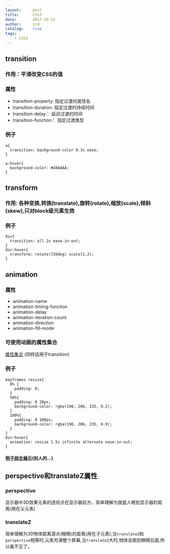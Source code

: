 ```yaml
---
layout:     post
title:      CSS3
date:       2017-10-15
author:     zrd
catalog:    true
tags:
    - CSS3
---
```


## transition

### 作用：平滑改变CSS的值

### 属性

- transition-property: 指定过渡的属性名
- transition-duration: 指定过渡的持续时间
- transition-delay： 延迟过渡的时间
- transition-function： 指定过渡类型

### 例子

```
a{
  transition: background-color 0.3s ease;
}

a:hover{
  background-color: #486AAA;
}
```

## transform

### 作用: 各种变换,转换(translate),旋转(rotate),缩放(scale),倾斜(skew),只对block级元素生效

### 例子

```
div{
  transition: all 2s ease-in-out;
}
div:hover{
  transform: rotate(720deg) scale(2,2);
}
```

## animation

### 属性

- animation-name
- animation-timing-function
- animation-delay
- animation-iteration-count
- animation-direction
- animation-fill-mode

### 可使用动画的属性集合

[属性集合](https://developer.mozilla.org/zh-CN/docs/Web/CSS/CSS_animated_properties) (同样适用于transition)

### 例子

```
keyframes resize{
  0% {
    padding: 0;
  }
  50%{
    padding: 0 20px;
    background-color: rgba(190, 206, 235, 0.2);
  }
  100%{
    padding: 0 100px;
    background-color: rgba(190, 206, 235, 0.9);
  }
}
div:hover{
  animation: resize 1.5s infinite alternate ease-in-out;
}
```

#### [例子综合展示](http://www.zhangxinxu.com/wordpress/2010/11/css3-transitions-transforms-animation-introduction/)(别人的...)

## perspective和translateZ属性

### perspective

显示器中3D效果元素的透视点在显示器前方。简单理解为就是人眼到显示器的距离(用在父元素)

### translateZ

简单理解为3D物体距离源点(眼睛)的距离(用在子元素),当`translateZ`和`perspective`相等时,元素充满整个屏幕,当`translateZ`大时,物体会跑到眼睛后面,所以看不见了。
















